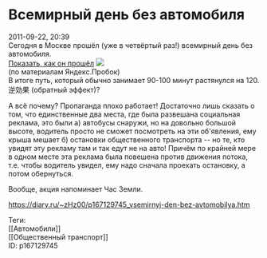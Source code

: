 Всемирный день без автомобиля
==============================

   
 2011-09-22, 20:39   
  Сегодня в Москве прошёл (уже в четвёртый раз!) всемирный день без автомобиля.   
  [Показать, как он прошёл](https://zHz00.diary.ru/p167129745.htm?index=1#linkmore167129745m1)     ![](http://s018.radikal.ru/i528/1205/1e/4db981608e70.png)   
 (по материалам Яндекс.Пробок)      
 В итоге путь, который обычно занимает 90-100 минут растянулся на 120. 逆効果 (обратный эффект)?   
   
 А всё почему? Пропаганда плохо работает! Достаточно лишь сказать о том, что единственные два места, где была развешана социальная реклама, это были а) автобусы снаружи, но на довольно большой высоте, водитель просто не сможет посмотреть на эти об'явления, ему крыша мешает б) остановки общественного транспорта -- но те, кто увидят эту рекламу там и так едут не на авто! Причём по крайней мере в одном месте эта реклама была повешена против движения потока, т.е. чтобы водитель увидел, ему надо сначала проехать остановку, а потом обернуться.   
   
 Вообще, акция напоминает Час Земли.   
    
 <https://diary.ru/~zHz00/p167129745_vsemirnyj-den-bez-avtomobilya.htm>   
   
 Теги:   
 [[Автомобили]]   
 [[Общественный транспорт]]   
 ID: p167129745